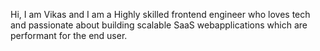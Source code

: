 Hi, I am Vikas and I am a Highly skilled frontend engineer who loves tech and passionate about building scalable SaaS webapplications which are performant for the end user.
